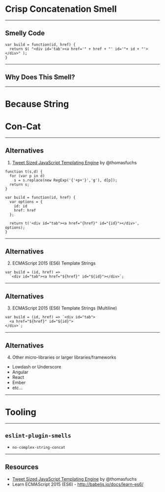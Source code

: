 # Crisp Concatenation Smell

------

## Smelly Code

```
var build = function(id, href) {
  return $( "<div id='tab'><a href='" + href + "' id='"+ id + "'></div>" );
}
```

------

## Why Does This Smell?

------

<!-- .slide: data-background="./img/con-cat.jpg" -->

# Because String

# Con-Cat <!-- .element class="fragment highlight-red" -->

------

## Alternatives

1) [Tweet Sized JavaScript Templating Engine](http://mir.aculo.us/2011/03/09/little-helpers-a-tweet-sized-javascript-templating-engine/) by @thomasfuchs

```
function t(s,d) {
  for (var p in d)
    s = s.replace(new RegExp('{'+p+'}','g'), d[p]);
  return s;
}

var build = function(id, href) {
  var options = {
    id: id
    href: href
  };

  return t('<div id="tab"><a href="{href}" id="{id}"></div>', options);
}
```

------

## Alternatives

2) ECMAScript 2015 (ES6) Template Strings

```
var build = (id, href) =>
  `<div id="tab"><a href="${href}" id="${id}"></div>`;
```

------

## Alternatives

3) ECMAScript 2015 (ES6) Template Strings (Multiline)

```
var build = (id, href) => `<div id="tab">
  <a href="${href}" id="${id}">
</div>`;
```

------

## Alternatives

4) Other micro-libraries or larger libraries/frameworks

* Lowdash or Underscore
* Angular
* React
* Ember
* etc...

------

# Tooling

------

## `eslint-plugin-smells`

* `no-complex-string-concat`<!-- .element: class="fragment" -->

------

## Resources

* [Tweet Sized JavaScript Templating Engine](http://mir.aculo.us/2011/03/09/little-helpers-a-tweet-sized-javascript-templating-engine/) by @thomasfuchs
* Learn ECMAScript 2015 (ES6) - http://babeljs.io/docs/learn-es6/
